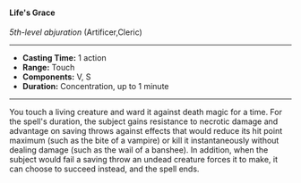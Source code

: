 #### Life's Grace
*5th-level abjuration* (Artificer,Cleric)
___
- **Casting Time:** 1 action
- **Range:** Touch
- **Components:** V, S
- **Duration:** Concentration, up to 1 minute
---
You touch a living creature and ward it against
death magic for a time. For the spell's duration, the
subject gains resistance to necrotic damage and
advantage on saving throws against effects that
would reduce its hit point maximum (such as the
bite of a vampire) or kill it instantaneously without
dealing damage (such as the wail of a banshee). In
addition, when the subject would fail a saving throw
an undead creature forces it to make, it can choose
to succeed instead, and the spell ends.
